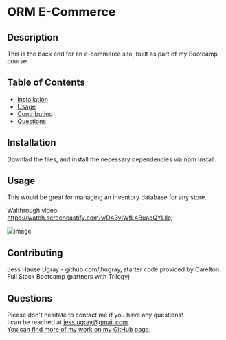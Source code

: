   # ORM E-Commerce 

  ## Description

  This is the back end for an e-commerce site, built as part of my Bootcamp course.

  ## Table of Contents

  * [Installation](#installation)
  * [Usage](#usage)
  * [Contributing](#contributing)
  * [Questions](#questions)

  ## Installation

  Downlad the files, and install the necessary dependencies via npm install. 

  ## Usage

  This would be great for managing an inventory database for any store. 
  
  Walthrough video: https://watch.screencastify.com/v/D43vlWfL4BuaoQYLlIej
  
  ![image](https://user-images.githubusercontent.com/59127869/142296453-467c9874-aae8-45b2-89d7-2ae840b9a3fa.png)

  ## Contributing

  Jess Hause Ugray - github.com/jhugray, starter code provided by Carelton Full Stack Bootcamp (partners with Trilogy)


  ## Questions

  Please don't hesitate to contact me if you have any questions! <br>
  I can be reached at jess.ugray@gmail.com.<br>
  [You can find more of my work on my GitHub page.](http://github.com/jhugray)

  
